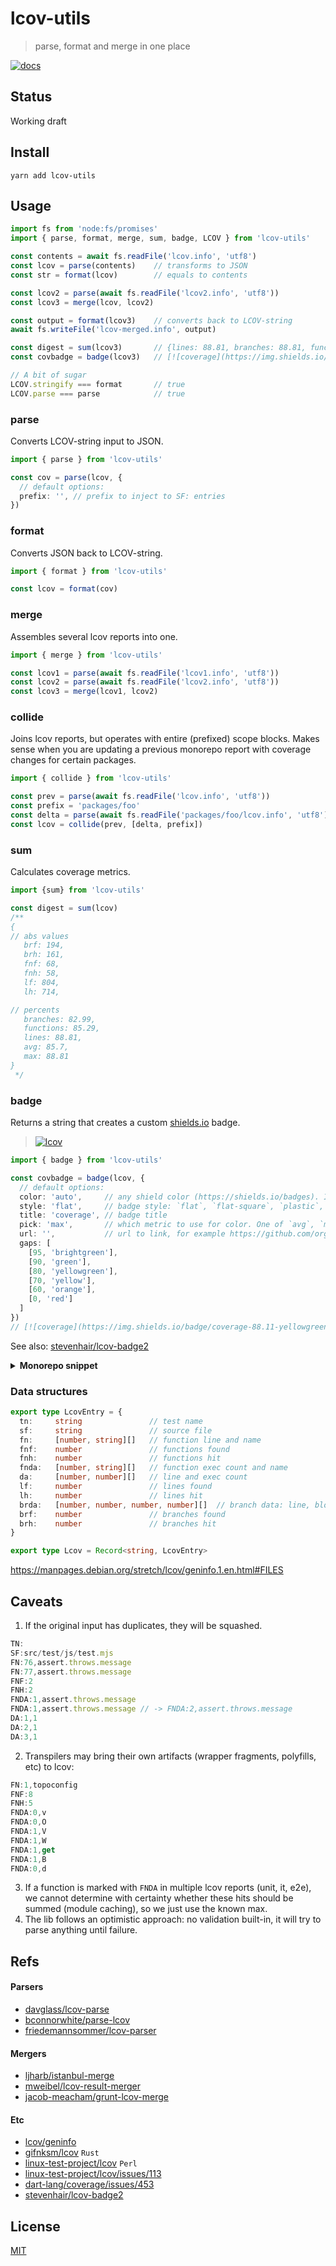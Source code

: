# lcov-utils
> parse, format and merge in one place

[![docs](https://img.shields.io/badge/type-doc-violet)](https://antongolub.github.io/misc/lcov-utils/)

## Status
Working draft

## Install
```shell
yarn add lcov-utils
```

## Usage
```ts
import fs from 'node:fs/promises'
import { parse, format, merge, sum, badge, LCOV } from 'lcov-utils'

const contents = await fs.readFile('lcov.info', 'utf8')
const lcov = parse(contents)    // transforms to JSON
const str = format(lcov)        // equals to contents

const lcov2 = parse(await fs.readFile('lcov2.info', 'utf8'))
const lcov3 = merge(lcov, lcov2)

const output = format(lcov3)    // converts back to LCOV-string
await fs.writeFile('lcov-merged.info', output)

const digest = sum(lcov3)       // {lines: 88.81, branches: 88.81, functions: 88.81, ...}
const covbadge = badge(lcov3)   // [![coverage](https://img.shields.io/badge/coverage-88.81-brightgreen)]()

// A bit of sugar
LCOV.stringify === format       // true
LCOV.parse === parse            // true
```

### parse
Converts LCOV-string input to JSON.
```ts
import { parse } from 'lcov-utils'

const cov = parse(lcov, {
  // default options:
  prefix: '', // prefix to inject to SF: entries
})
```

### format
Converts JSON back to LCOV-string.
```ts
import { format } from 'lcov-utils'

const lcov = format(cov)
```

### merge
Assembles several lcov reports into one.
```ts
import { merge } from 'lcov-utils'

const lcov1 = parse(await fs.readFile('lcov1.info', 'utf8'))
const lcov2 = parse(await fs.readFile('lcov2.info', 'utf8'))
const lcov3 = merge(lcov1, lcov2)
```

### collide
Joins lcov reports, but operates with entire (prefixed) scope blocks.
Makes sense when you are updating a previous monorepo report with coverage changes for certain packages.

```ts
import { collide } from 'lcov-utils'

const prev = parse(await fs.readFile('lcov.info', 'utf8'))
const prefix = 'packages/foo'
const delta = parse(await fs.readFile('packages/foo/lcov.info', 'utf8'), {prefix})
const lcov = collide(prev, [delta, prefix])
```

### sum
Calculates coverage metrics.

```ts
import {sum} from 'lcov-utils'

const digest = sum(lcov)
/**
{
// abs values
   brf: 194,
   brh: 161,
   fnf: 68,
   fnh: 58,
   lf: 804,
   lh: 714,

// percents
   branches: 82.99,
   functions: 85.29,
   lines: 88.81,
   avg: 85.7,
   max: 88.81
}
 */
```

### badge
Returns a string that creates a custom [shields.io](https://shields.io/) badge.  
> [![lcov](https://img.shields.io/badge/lcov-98.91-brightgreen?style=flat)]()
```ts
import { badge } from 'lcov-utils'

const covbadge = badge(lcov, {
  // default options:
  color: 'auto',     // any shield color (https://shields.io/badges). If `auto`, then gaps strategy is used
  style: 'flat',     // badge style: `flat`, `flat-square`, `plastic`, `for-the-badge`, `social`
  title: 'coverage', // badge title
  pick: 'max',       // which metric to use for color. One of `avg`, `max`, `lines`, `branches`, `functions`
  url: '',           // url to link, for example https://github.com/org/repo/blob/main/coverage/lcov.info
  gaps: [
    [95, 'brightgreen'],
    [90, 'green'],
    [80, 'yellowgreen'],
    [70, 'yellow'],
    [60, 'orange'],
    [0, 'red']
  ]
})
// [![coverage](https://img.shields.io/badge/coverage-88.11-yellowgreen?style=flat)]()
```
See also: [stevenhair/lcov-badge2](https://github.com/stevenhair/lcov-badge2)

<details>
<summary><b>Monorepo snippet</b></summary>

```js
import fs from 'node:fs/promises'
import path from 'node:path'
import glob from 'fast-glob'
import minimist from 'minimist'
import { merge, parse, format, sum } from 'lcov-utils'

const {_: patterns, cwd = process.cwd(), output = 'lcov.info'} = minimist(process.argv.slice(2), {
  string: ['cwd', 'output']
})
const paths = patterns.length > 0
  ? patterns
  : await getWsCoveragePaths(cwd)

const outFile = path.resolve(cwd, output)
const files = (await glob(paths, {
  cwd,
  absolute: true,
  onlyFiles: true
}))

const lcovs = await Promise.all(
  files.map(async f => {
    const contents = await fs.readFile(f, 'utf8')
    const prefix = path.relative(cwd, path.resolve(path.dirname(f), '../..')) + '/'
    return parse(contents, {prefix})
  })
)
const lcov = merge(...lcovs)

await fs.writeFile(outFile, format(lcov), 'utf8')

async function getWsCoveragePaths(cwd) {
  const workspaces = JSON.parse(await fs.readFile(path.resolve(cwd, 'package.json'), 'utf8'))?.workspaces || []
  return workspaces.map(w => [`${w}/coverage/lcov.info`, `${w}/target/coverage/lcov.info`]).flat()
}

console.log(sum(lcov))
```

</details>

### Data structures
```ts
export type LcovEntry = {
  tn:     string               // test name
  sf:     string               // source file
  fn:     [number, string][]   // function line and name
  fnf:    number               // functions found
  fnh:    number               // functions hit
  fnda:   [number, string][]   // function exec count and name
  da:     [number, number][]   // line and exec count
  lf:     number               // lines found
  lh:     number               // lines hit
  brda:   [number, number, number, number][]  // branch data: line, block number, branch number, taken
  brf:    number               // branches found
  brh:    number               // branches hit
}

export type Lcov = Record<string, LcovEntry>
```

https://manpages.debian.org/stretch/lcov/geninfo.1.en.html#FILES


## Caveats
1. If the original input has duplicates, they will be squashed.
```ts
TN:
SF:src/test/js/test.mjs
FN:76,assert.throws.message
FN:77,assert.throws.message
FNF:2
FNH:2
FNDA:1,assert.throws.message
FNDA:1,assert.throws.message // -> FNDA:2,assert.throws.message
DA:1,1
DA:2,1
DA:3,1
```

2. Transpilers may bring their own artifacts (wrapper fragments, polyfills, etc) to lcov:
```ts
FN:1,topoconfig
FNF:8
FNH:5
FNDA:0,v
FNDA:0,O
FNDA:1,V
FNDA:1,W
FNDA:1,get
FNDA:1,B
FNDA:0,d
```
3. If a function is marked with `FNDA` in multiple lcov reports (unit, it, e2e), we cannot determine with certainty whether these hits should be summed (module caching), so we just use the known max.
4. The lib follows an optimistic approach: no validation built-in, it will try to parse anything until failure.

## Refs
#### Parsers
* [davglass/lcov-parse](https://github.com/davglass/lcov-parse)
* [bconnorwhite/parse-lcov](https://github.com/bconnorwhite/parse-lcov)
* [friedemannsommer/lcov-parser](https://github.com/friedemannsommer/lcov-parser)

#### Mergers
* [ljharb/istanbul-merge](https://github.com/ljharb/istanbul-merge)
* [mweibel/lcov-result-merger](https://github.com/mweibel/lcov-result-merger)
* [jacob-meacham/grunt-lcov-merge](https://github.com/jacob-meacham/grunt-lcov-merge)

#### Etc
* [lcov/geninfo](https://manpages.debian.org/stretch/lcov/geninfo.1.en.html#FILES)
* [gifnksm/lcov](https://github.com/gifnksm/lcov) `Rust` 
* [linux-test-project/lcov](https://github.com/linux-test-project/lcov) `Perl` 
* [linux-test-project/lcov/issues/113](https://github.com/linux-test-project/lcov/issues/113)
* [dart-lang/coverage/issues/453](https://github.com/dart-lang/coverage/issues/453)
* [stevenhair/lcov-badge2](https://github.com/stevenhair/lcov-badge2)

## License
[MIT](./LICENSE)
